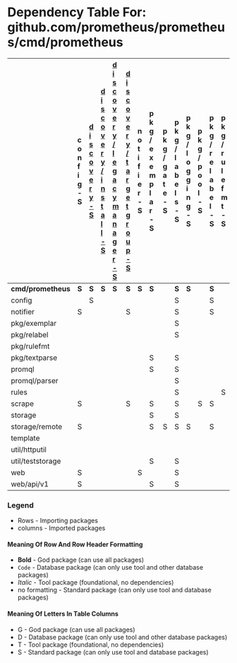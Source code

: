 # Dependency Table For: github.com/prometheus/prometheus/cmd/prometheus

| | c o n f i g - S | [d i s c o v e r y - S](../../discovery/package_dependencies.md)  | [d i s c o v e r y / i n s t a l l - S](../../discovery/package_dependencies.md)  | [d i s c o v e r y / l e g a c y m a n a g e r - S](../../discovery/package_dependencies.md)  | [d i s c o v e r y / t a r g e t g r o u p - S](../../discovery/package_dependencies.md)  | n o t i f i e r - S | p k g / e x e m p l a r - S | p k g / g a t e - S | p k g / l a b e l s - S | p k g / l o g g i n g - S | p k g / p o o l - S | p k g / r e l a b e l - S | p k g / r u l e f m t - S | p k g / r u n t i m e - S | p k g / t e x t p a r s e - S | p k g / t i m e s t a m p - S | p k g / v a l u e - S | p r o m p b - S | p r o m q l - S | p r o m q l / p a r s e r - S | r u l e s - S | s c r a p e - S | s t o r a g e - S | s t o r a g e / r e m o t e - S | t e m p l a t e - S | [t s d b - S](../../tsdb/package_dependencies.md)  | [t s d b / a g e n t - S](../../tsdb/package_dependencies.md)  | [t s d b / c h u n k e n c - S](../../tsdb/package_dependencies.md)  | [t s d b / c h u n k s - S](../../tsdb/package_dependencies.md)  | [t s d b / e r r o r s - S](../../tsdb/package_dependencies.md)  | [t s d b / i n d e x - S](../../tsdb/package_dependencies.md)  | [t s d b / r e c o r d - S](../../tsdb/package_dependencies.md)  | [t s d b / t s d b u t i l - S](../../tsdb/package_dependencies.md)  | [t s d b / w a l - S](../../tsdb/package_dependencies.md)  | u t i l / h t t p u t i l - S | u t i l / o s u t i l - S | u t i l / s t a t s - S | u t i l / s t r u t i l - S | u t i l / t e s t s t o r a g e - S | u t i l / t e s t u t i l - S | w e b - S | w e b / a p i / v 1 - S | w e b / u i - S |
| :- | :- | :- | :- | :- | :- | :- | :- | :- | :- | :- | :- | :- | :- | :- | :- | :- | :- | :- | :- | :- | :- | :- | :- | :- | :- | :- | :- | :- | :- | :- | :- | :- | :- | :- | :- | :- | :- | :- | :- | :- | :- | :- | :- |
| **cmd/prometheus** | **S** | **S** | **S** | **S** | **S** | **S** | **S** | | **S** | **S** | | **S** | | **S** | | | | | **S** | | **S** | **S** | **S** | **S** | | **S** | **S** | | | | | | | | | | | **S** | | | **S** | | |
| config | | S | | | | | | | S | | | S | | | | | | | | | | | | | | | | | | | | | | | | | | | | | | | |
| notifier | S | | | | S | | | | S | | | S | | | | | | | | | | | | | | | | | | | | | | | | | | | | | | | |
| pkg/exemplar | | | | | | | | | S | | | | | | | | | | | | | | | | | | | | | | | | | | | | | | | | | | |
| pkg/relabel | | | | | | | | | S | | | | | | | | | | | | | | | | | | | | | | | | | | | | | | | | | | |
| pkg/rulefmt | | | | | | | | | | | | | | | | S | | | | S | | | | | S | | | | | | | | | | | | | | | | | | |
| pkg/textparse | | | | | | | S | | S | | | | | | | | S | | | | | | | | | | | | | | | | | | | | | | | | | | |
| promql | | | | | | | S | | S | | | | | | | S | S | | | S | | | S | | | S | | S | | | | | | | | | S | | S | S | | | |
| promql/parser | | | | | | | | | S | | | | | | | S | S | | | | | | S | | | | | | | | | | | | | | | S | | | | | |
| rules | | | | | | | | | S | | | | S | | | S | S | | S | S | | | S | | S | | | | | | | | | | | | | S | | | | | |
| scrape | S | | | | S | | S | | S | | S | S | | | S | S | S | | | | | | S | | | | | | | | | | | | | S | | | | | | | |
| storage | | | | | | | S | | S | | | | | | | | | | | | | | | | | | | S | S | S | | | S | | | | | | | | | | |
| storage/remote | S | | | | | | S | S | S | S | | S | | | S | | | S | | | | S | S | | | | | S | S | | | S | | S | | | | | | | | | |
| template | | | | | | | | | | | | | | | | | | | S | | | | | | | | | | | | | | | | | | | S | | | | | |
| util/httputil | | | | | | | | | | | | | | | | | | | S | | | | | | | | | | | | | | | | | | | | | | | | |
| util/teststorage | | | | | | | S | | S | | | | | | | | | | | | | | S | | | S | | | | | | | | | | | | | | S | | | |
| web | S | | | | | S | | | S | | | | | | | S | S | | S | S | S | S | S | | S | S | | | | | S | | | | S | | | | | | | S | S |
| web/api/v1 | S | | | | | | S | | S | | | | | | S | S | | | S | S | S | S | S | S | | S | | | | | S | | | | S | | S | | | | | | |

### Legend

* Rows - Importing packages
* columns - Imported packages


#### Meaning Of Row And Row Header Formatting

* **Bold** - God package (can use all packages)
* `Code` - Database package (can only use tool and other database packages)
* _Italic_ - Tool package (foundational, no dependencies)
* no formatting - Standard package (can only use tool and database packages)


#### Meaning Of Letters In Table Columns

* G - God package (can use all packages)
* D - Database package (can only use tool and other database packages)
* T - Tool package (foundational, no dependencies)
* S - Standard package (can only use tool and database packages)
